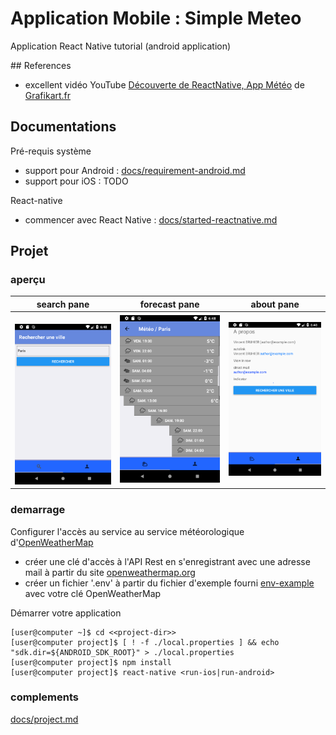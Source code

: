 Application Mobile : Simple Meteo
========================================

Application React Native tutorial (android application)


## References

* excellent vidéo YouTube [Découverte de ReactNative, App Météo](https://www.youtube.com/watch?v=Y7rbJRjaYCY) de [Grafikart.fr](https://www.grafikart.fr/)

## Documentations

Pré-requis système
* support pour Android : [docs/requirement-android.md](docs/requirement-android.md)
* support pour iOS : TODO


React-native
* commencer avec React Native : [docs/started-reactnative.md](docs/started-reactnative.md)


## Projet

### aperçu

| search pane                              | forecast pane                                | about pane                              |
|:----------------------------------------:|:--------------------------------------------:|:---------------------------------------:|
| ![Search](screenshots/pane-search.png)   | ![Forecast](screenshots/pane-forecast.png)   | ![About](screenshots/pane-about.png)    |

### demarrage

Configurer l'accès au service au service météorologique d'[OpenWeatherMap](https://openweathermap.org)
* créer une clé d'accès à l'API Rest en s'enregistrant avec une adresse mail à partir du site [openweathermap.org](https://openweathermap.org/api)
* créer un fichier '.env' à partir du fichier d'exemple fourni [env-example](env-example) avec votre clé OpenWeatherMap

Démarrer votre application
~~~shell
[user@computer ~]$ cd <<project-dir>>
[user@computer project]$ [ ! -f ./local.properties ] && echo "sdk.dir=${ANDROID_SDK_ROOT}" > ./local.properties
[user@computer project]$ npm install
[user@computer project]$ react-native <run-ios|run-android>
~~~

### complements

[docs/project.md](docs/project.md)
